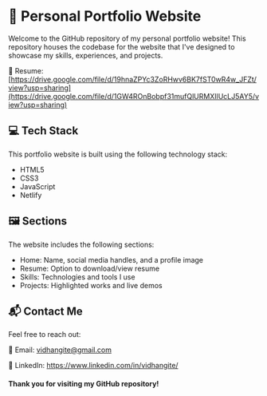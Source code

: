 
# 🚀 Personal Portfolio Website

Welcome to the GitHub repository of my personal portfolio website! This repository houses the codebase for the website that I've designed to showcase my skills, experiences, and projects.

📄 Resume: [https://drive.google.com/file/d/19hnaZPYc3ZoRHwv6BK7fST0wR4w_JFZt/view?usp=sharing](https://drive.google.com/file/d/1GW4ROnBobpf31mufQlURMXIlUcLJ5AY5/view?usp=sharing)




## 💻 Tech Stack

This portfolio website is built using the following technology stack:

- HTML5
- CSS3
- JavaScript
- Netlify




## 🖼️ Sections

The website includes the following sections:

- Home: Name, social media handles, and a profile image
- Resume: Option to download/view resume
- Skills: Technologies and tools I use
- Projects: Highlighted works and live demos




## 📬 Contact Me

Feel free to reach out:

📧 Email: vidhangite@gmail.com

💼 LinkedIn: https://www.linkedin.com/in/vidhangite/




#### Thank you for visiting my GitHub repository!
